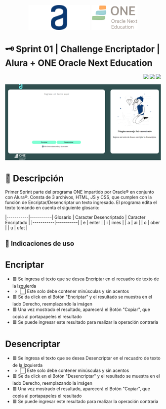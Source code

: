 <div align="center">
  <img src="https://github.com/OscarSalcido/AluraChallenge-Sprint01/blob/main/assets/Logo.png" width="200"/>
  <img src="https://github.com/OscarSalcido/AluraChallenge-Sprint01/blob/main/assets/Logo2.png" width="150"/>
</div>


# 🗝 Sprint 01 | Challenge Encriptador | Alura + ONE Oracle Next Education
<div align="right">
    <img src="https://img.shields.io/badge/HTML-EC6231?logo=html5&logoColor=FFFFFF&style=for-the-badge" />
    <img src="https://img.shields.io/badge/CSS-01A3D8?logo=css3&logoColor=FFFFFF&style=for-the-badge" />
    <img src="https://img.shields.io/badge/JavaScript-FEFF01?logo=javascript&logoColor=000000&style=for-the-badge"/>
</div>
<p align="center" >
     <img src="https://github.com/OscarSalcido/AluraChallenge-Sprint01/blob/main/assets/Captura de pantalla.png">
</p>

# 📁 Descripción

Primer Sprint parte del programa ONE impartido por Oracle® en conjunto con Alura®. Consta de 3 archivos, HTML, JS y CSS, que cumplen con la función de Encriptar/Desencriptar un texto ingresado. El programa edita el texto tomando en cuenta el siguiente glosario:

 |-----------|-----------|
Glosario
| Caracter Desencriptado | Caracter Encriptado |
|-----------|-----------|
| e | enter |
| i | imes |
| a | ai |
| o | ober |
| u | ufat |

##  🧾 Indicaciones de uso
# Encriptar
- 🟩 Se ingresa el texto que se desea Encriptar en el recuadro de texto de la Izquierda
- - ⬜ Este solo debe contener minúsculas y sin acentos
- 🟩 Se da click en el Botón "Encriptar" y el resultado se muestra en el lado Derecho, reemplazando la imágen
- 🟩 Una vez mostrado el resultado, aparecerá el Botón "Copiar", que copia al portapapeles el resultado
- 🟩 Se puede ingresar este resultado para realizar la operación contraria

# Desencriptar
- 🟩 Se ingresa el texto que se desea Desencriptar en el recuadro de texto de la Izquierda
- - ⬜ Este solo debe contener minúsculas y sin acentos
- 🟩 Se da click en el Botón "Desencriptar" y el resultado se muestra en el lado Derecho, reemplazando la imágen
- 🟩 Una vez mostrado el resultado, aparecerá el Botón "Copiar", que copia al portapapeles el resultado
- 🟩 Se puede ingresar este resultado para realizar la operación contraria
